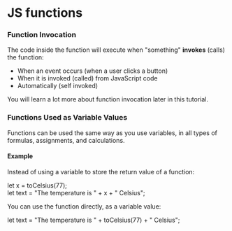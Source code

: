 # JS functions

### Function Invocation

The code inside the function will execute when "something" **invokes** (calls) the function:

* When an event occurs (when a user clicks a button)
* When it is invoked (called) from JavaScript code
* Automatically (self invoked)

You will learn a lot more about function invocation later in this tutorial.

### Functions Used as Variable Values

Functions can be used the same way as you use variables, in all types of formulas, assignments, and calculations.

#### Example

Instead of using a variable to store the return value of a function:

let x = toCelsius(77);\
let text = "The temperature is " + x + " Celsius";

You can use the function directly, as a variable value:

let text = "The temperature is " + toCelsius(77) + " Celsius";
